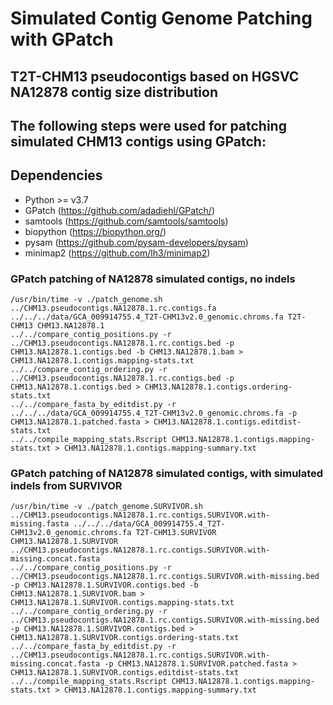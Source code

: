 # Simulated Contig Genome Patching with GPatch
## T2T-CHM13 pseudocontigs based on HGSVC NA12878 contig size distribution
## The following steps were used for patching simulated CHM13 contigs using GPatch:

## Dependencies
* Python >= v3.7
* GPatch (https://github.com/adadiehl/GPatch/)
* samtools (https://github.com/samtools/samtools)
* biopython (https://biopython.org/)
* pysam (https://github.com/pysam-developers/pysam)
* minimap2 (https://github.com/lh3/minimap2)

### GPatch patching of NA12878 simulated contigs, no indels
```
/usr/bin/time -v ./patch_genome.sh ../CHM13.pseudocontigs.NA12878.1.rc.contigs.fa ../../../data/GCA_009914755.4_T2T-CHM13v2.0_genomic.chroms.fa T2T-CHM13 CHM13.NA12878.1
../../compare_contig_positions.py -r ../CHM13.pseudocontigs.NA12878.1.rc.contigs.bed -p CHM13.NA12878.1.contigs.bed -b CHM13.NA12878.1.bam > CHM13.NA12878.1.contigs.mapping-stats.txt
../../compare_contig_ordering.py -r ../CHM13.pseudocontigs.NA12878.1.rc.contigs.bed -p CHM13.NA12878.1.contigs.bed > CHM13.NA12878.1.contigs.ordering-stats.txt
../../compare_fasta_by_editdist.py -r ../../../data/GCA_009914755.4_T2T-CHM13v2.0_genomic.chroms.fa -p CHM13.NA12878.1.patched.fasta > CHM13.NA12878.1.contigs.editdist-stats.txt
../../compile_mapping_stats.Rscript CHM13.NA12878.1.contigs.mapping-stats.txt > CHM13.NA12878.1.contigs.mapping-summary.txt
```

### GPatch patching of NA12878 simulated contigs, with simulated indels from SURVIVOR
```
/usr/bin/time -v ./patch_genome.SURVIVOR.sh ../CHM13.pseudocontigs.NA12878.1.rc.contigs.SURVIVOR.with-missing.fasta ../../../data/GCA_009914755.4_T2T-CHM13v2.0_genomic.chroms.fa T2T-CHM13.SURVIVOR CHM13.NA12878.1.SURVIVOR ../CHM13.pseudocontigs.NA12878.1.rc.contigs.SURVIVOR.with-missing.concat.fasta
../../compare_contig_positions.py -r ../CHM13.pseudocontigs.NA12878.1.rc.contigs.SURVIVOR.with-missing.bed -p CHM13.NA12878.1.SURVIVOR.contigs.bed -b CHM13.NA12878.1.SURVIVOR.bam > CHM13.NA12878.1.SURVIVOR.contigs.mapping-stats.txt
../../compare_contig_ordering.py -r ../CHM13.pseudocontigs.NA12878.1.rc.contigs.SURVIVOR.with-missing.bed -p CHM13.NA12878.1.SURVIVOR.contigs.bed > CHM13.NA12878.1.SURVIVOR.contigs.ordering-stats.txt
../../compare_fasta_by_editdist.py -r ../CHM13.pseudocontigs.NA12878.1.rc.contigs.SURVIVOR.with-missing.concat.fasta -p CHM13.NA12878.1.SURVIVOR.patched.fasta > CHM13.NA12878.1.SURVIVOR.contigs.editdist-stats.txt
../../compile_mapping_stats.Rscript CHM13.NA12878.1.contigs.mapping-stats.txt > CHM13.NA12878.1.contigs.mapping-summary.txt
```
